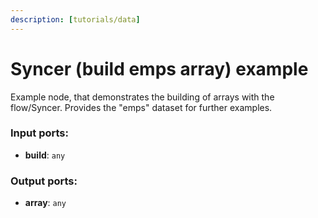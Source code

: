 ```yaml
---
description: [tutorials/data]
---
```


# Syncer (build emps array) example

Example node, that demonstrates the building of arrays with the flow/Syncer. Provides the "emps" dataset for further examples.

### Input ports:

* __build__: ` any `

### Output ports:

* __array__: ` any `

